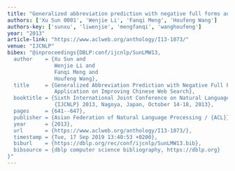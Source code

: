 ```yaml
---
title: "Generalized abbreviation prediction with negative full forms and its application on improving chinese web search"
authors: ['Xu Sun 0001', 'Wenjie Li', 'Fanqi Meng', 'Houfeng Wang']
authors-key: ['sunxu', 'liwenjie', 'mengfanqi', 'wanghoufeng']
year: "2013"
article-link: "https://www.aclweb.org/anthology/I13-1073/"
venue: "IJCNLP"
bibex: "@inproceedings{DBLP:conf/ijcnlp/SunLMW13,
  author    = {Xu Sun and
               Wenjie Li and
               Fanqi Meng and
               Houfeng Wang},
  title     = {Generalized Abbreviation Prediction with Negative Full Forms and Its
               Application on Improving Chinese Web Search},
  booktitle = {Sixth International Joint Conference on Natural Language Processing,
               {IJCNLP} 2013, Nagoya, Japan, October 14-18, 2013},
  pages     = {641--647},
  publisher = {Asian Federation of Natural Language Processing / {ACL}},
  year      = {2013},
  url       = {https://www.aclweb.org/anthology/I13-1073/},
  timestamp = {Tue, 17 Sep 2019 13:40:53 +0200},
  biburl    = {https://dblp.org/rec/conf/ijcnlp/SunLMW13.bib},
  bibsource = {dblp computer science bibliography, https://dblp.org}
}"
---
```


